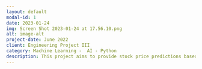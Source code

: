 ```yaml
---
layout: default
modal-id: 1
date: 2023-01-24
img: Screen Shot 2023-01-24 at 17.56.10.png
alt: image-alt
project-date: June 2022
client: Engineering Project III
category: Machine Learning -  AI - Python 
description: This project aims to provide stock price predictions based on the latest machine learning technologies to all retail investors. tools used: Python 3.7, Pycharm IDE, Streamlit, Facebook Prophet, Yahoo Finance
---
```

